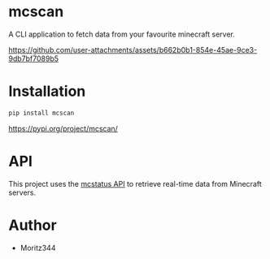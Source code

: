# mcscan

A CLI application to fetch data from your favourite minecraft server.




https://github.com/user-attachments/assets/b662b0b1-854e-45ae-9ce3-9db7bf7089b5



# Installation
```bash
pip install mcscan
```

https://pypi.org/project/mcscan/

# API
This project uses the [mcstatus API](https://mcstatus.io/docs) to retrieve real-time data from Minecraft servers.

# Author
- Moritz344


